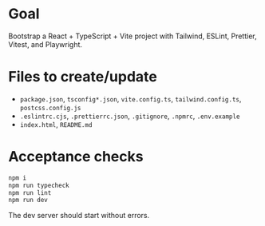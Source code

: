 # Goal
Bootstrap a React + TypeScript + Vite project with Tailwind, ESLint, Prettier, Vitest, and Playwright.

# Files to create/update
- `package.json`, `tsconfig*.json`, `vite.config.ts`, `tailwind.config.ts`, `postcss.config.js`
- `.eslintrc.cjs`, `.prettierrc.json`, `.gitignore`, `.npmrc`, `.env.example`
- `index.html`, `README.md`

# Acceptance checks
```bash
npm i
npm run typecheck
npm run lint
npm run dev
```

The dev server should start without errors.
